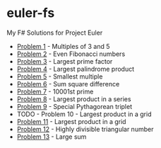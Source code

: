 # euler-fs

My F# Solutions for Project Euler

- [Problem 1](problem1.fsx) - Multiples of 3 and 5
- [Problem 2](problem2.fsx) - Even Fibonacci numbers
- [Problem 3](problem3.fsx) - Largest prime factor
- [Problem 4](problem4.fsx) - Largest palindrome product
- [Problem 5](problem5.fsx) - Smallest multiple
- [Problem 6](problem6.fsx) - Sum square difference
- [Problem 7](problem7.fsx) - 10001st prime
- [Problem 8](problem8.fsx) - Largest product in a series
- [Problem 9](problem9.fsx) - Special Pythagorean triplet
- TODO - Problem 10 - Largest product in a grid
- [Problem 11](problem11.fsx) - Largest product in a grid
- [Problem 12](problem12.fsx) - Highly divisible triangular number
- [Problem 13](problem13.fsx) - Large sum

